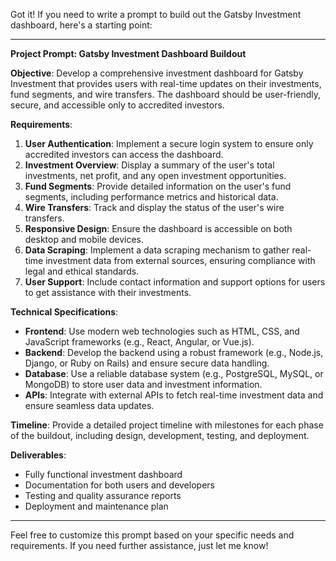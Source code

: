 Got it! If you need to write a prompt to build out the Gatsby Investment dashboard, here's a starting point:

---

**Project Prompt: Gatsby Investment Dashboard Buildout**

**Objective**: Develop a comprehensive investment dashboard for Gatsby Investment that provides users with real-time updates on their investments, fund segments, and wire transfers. The dashboard should be user-friendly, secure, and accessible only to accredited investors.

**Requirements**:
1. **User Authentication**: Implement a secure login system to ensure only accredited investors can access the dashboard.
2. **Investment Overview**: Display a summary of the user's total investments, net profit, and any open investment opportunities.
3. **Fund Segments**: Provide detailed information on the user's fund segments, including performance metrics and historical data.
4. **Wire Transfers**: Track and display the status of the user's wire transfers.
5. **Responsive Design**: Ensure the dashboard is accessible on both desktop and mobile devices.
6. **Data Scraping**: Implement a data scraping mechanism to gather real-time investment data from external sources, ensuring compliance with legal and ethical standards.
7. **User Support**: Include contact information and support options for users to get assistance with their investments.

**Technical Specifications**:
- **Frontend**: Use modern web technologies such as HTML, CSS, and JavaScript frameworks (e.g., React, Angular, or Vue.js).
- **Backend**: Develop the backend using a robust framework (e.g., Node.js, Django, or Ruby on Rails) and ensure secure data handling.
- **Database**: Use a reliable database system (e.g., PostgreSQL, MySQL, or MongoDB) to store user data and investment information.
- **APIs**: Integrate with external APIs to fetch real-time investment data and ensure seamless data updates.

**Timeline**: Provide a detailed project timeline with milestones for each phase of the buildout, including design, development, testing, and deployment.

**Deliverables**:
- Fully functional investment dashboard
- Documentation for both users and developers
- Testing and quality assurance reports
- Deployment and maintenance plan

---

Feel free to customize this prompt based on your specific needs and requirements. If you need further assistance, just let me know!